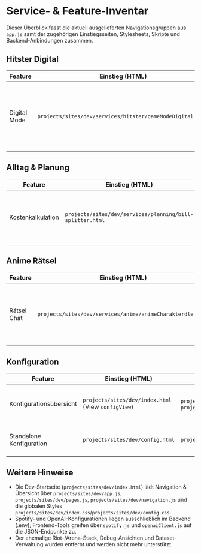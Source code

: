 # Service- & Feature-Inventar

Dieser Überblick fasst die aktuell ausgelieferten Navigationsgruppen aus `app.js` samt der zugehörigen Einstiegsseiten, Stylesheets, Skripte und Backend-Anbindungen zusammen.

## Hitster Digital

| Feature | Einstieg (HTML) | Styles | Skripte | Backend/Externals | Hinweise |
|---------|-----------------|--------|---------|--------------------|----------|
| Digital Mode | `projects/sites/dev/services/hitster/gameModeDigital.html` | Umfangreiche Inline-Styles | `qrcode.min.js` (CDN), `projects/sites/dev/shared/spotify.js`, `projects/sites/dev/shared/openaiClient.js`, `projects/sites/dev/shared/ai.js`, umfangreiches Inline-Skript | Backend: `/api/spotify/*`, `/api/openai/chat`; Extern: mehrere `https://api.spotify.com/v1/...` Calls | Kombiniert Spotify-Steuerung, KI-Hinweise & QR-Codes für volldigitales Spiel. |

## Alltag & Planung

| Feature | Einstieg (HTML) | Styles | Skripte | Backend/Externals | Hinweise |
|---------|-----------------|--------|---------|--------------------|----------|
| Kostenkalkulation | `projects/sites/dev/services/planning/bill-splitter.html` | Eigenes Stylesheet `projects/sites/dev/services/planning/bill-splitter.css` | `projects/sites/dev/shared/openaiClient.js`, `projects/sites/dev/shared/ai.js`, `projects/sites/dev/services/planning/bill-splitter.js` | Backend: `/api/openai/chat` (Bon-Scan-Feature); ansonsten rein clientseitige Berechnungen | KI-gestütztes Experiment zum Erkennen von Kassenbons. |

## Anime Rätsel

| Feature | Einstieg (HTML) | Styles | Skripte | Backend/Externals | Hinweise |
|---------|-----------------|--------|---------|--------------------|----------|
| Rätsel Chat | `projects/sites/dev/services/anime/animeCharakterdle.html` | Stylesheet `projects/sites/dev/services/anime/styles.css` + kleines Inline-Tuning | `projects/sites/dev/shared/openaiClient.js`, `projects/sites/dev/services/anime/animeCharakterdle.js` | Backend: `/api/openai/chat`, `/api/characters`; Datensätze kommen aus `projects/dev-backend/anime-dataset` | Nutzt KI-Chat basierend auf einem Backend-verwalteten Charakter-Sample. |

## Konfiguration

| Feature | Einstieg (HTML) | Styles | Skripte | Backend/Externals | Hinweise |
|---------|-----------------|--------|---------|--------------------|----------|
| Konfigurationsübersicht | `projects/sites/dev/index.html` (View `configView`) | `projects/sites/dev/index.css`, `projects/sites/dev/config.css` | `projects/sites/dev/app.js`, `projects/sites/dev/shared/openaiClient.js`, `projects/sites/dev/shared/spotify.js` | Backend: `/api/spotify/config`, `/api/openai/status` | Zeigt serververwaltete Statusmeldungen für Spotify- und OpenAI-Zugänge. |
| Standalone Konfiguration | `projects/sites/dev/config.html` | `projects/sites/dev/config.css` | `projects/sites/dev/shared/spotify.js`, `projects/sites/dev/shared/openaiClient.js`, `projects/sites/dev/pages.js`, `projects/sites/dev/navigation.js` | Backend: `/api/spotify/*`, `/api/openai/status` | Leichtgewichtige Statusübersicht ohne lokale Riot-Schlüsselverwaltung. |

## Weitere Hinweise

- Die Dev-Startseite (`projects/sites/dev/index.html`) lädt Navigation & Übersicht über `projects/sites/dev/app.js`, `projects/sites/dev/pages.js`, `projects/sites/dev/navigation.js` und die globalen Styles `projects/sites/dev/index.css`/`projects/sites/dev/config.css`.
- Spotify- und OpenAI-Konfigurationen liegen ausschließlich im Backend (.env); Frontend-Tools greifen über `spotify.js` und `openaiClient.js` auf die JSON-Endpunkte zu.
- Der ehemalige Riot-/Arena-Stack, Debug-Ansichten und Dataset-Verwaltung wurden entfernt und werden nicht mehr unterstützt.
